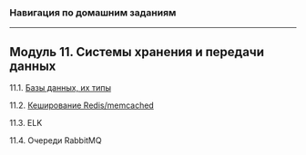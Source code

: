 ### **Навигация по домашним заданиям**

---

## Модуль 11. Системы хранения и передачи данных

11.1. [Базы данных, их типы](https://github.com/benli6/ben_sqld-5_storage_systems/blob/main/ben_sqld-5_db_types.md)

11.2. [Кеширование Redis/memcached](https://github.com/benli6/ben_sqld-5_storage_systems/blob/main/ben_sqld-5_cach.md)

11.3. ELK

11.4. Очереди RabbitMQ